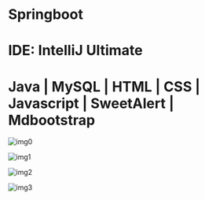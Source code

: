 # Springboot 
# IDE: IntelliJ Ultimate
# Java | MySQL | HTML | CSS | Javascript | SweetAlert | Mdbootstrap

![img0](https://github.com/user-attachments/assets/29fe4e47-e9ef-497f-8f43-47a17b21f40b)

![img1](https://github.com/user-attachments/assets/d7ec7b3c-bb19-4e43-a56a-fd7e9527a942)

![img2](https://github.com/user-attachments/assets/18602eee-86b5-4fc3-8159-9c95da46c5b4)

![img3](https://github.com/user-attachments/assets/6e790cfa-bd3a-4703-9301-245cfb249a94)
